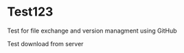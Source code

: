 Test123
=======

Test for file exchange and version managment using GitHub

Test download from server
